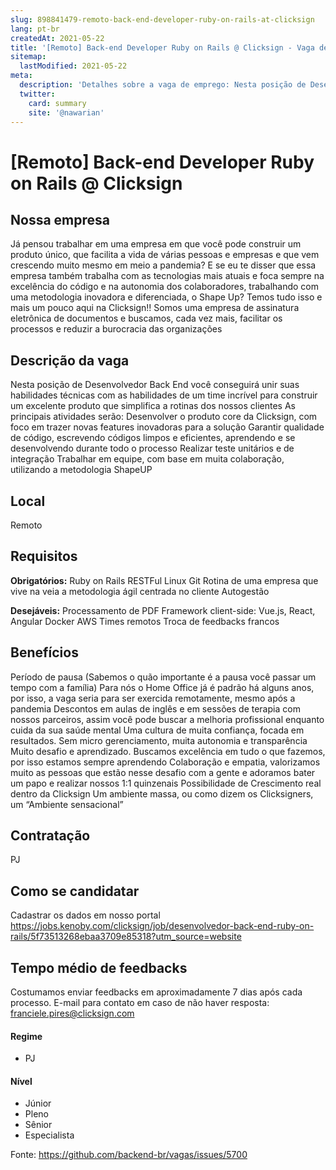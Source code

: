 ```yaml
---
slug: 898841479-remoto-back-end-developer-ruby-on-rails-at-clicksign
lang: pt-br
createdAt: 2021-05-22
title: '[Remoto] Back-end Developer Ruby on Rails @ Clicksign - Vaga de Emprego'
sitemap:
  lastModified: 2021-05-22
meta:
  description: 'Detalhes sobre a vaga de emprego: Nesta posição de Desenvolvedor Back End você conseguirá unir suas habilidades técnicas com as habilidades de um time incrível para construir um excelente produto que simplifica a rotinas dos nossos clientes As principais atividades serão: Desenvolver o produto core da Clicksign, com foco em trazer novas features inovadoras para a solução Garantir qualidade de código, escrevendo códigos limpos e eficientes, aprendendo e se desenvolvendo durante todo o processo Realizar teste unitários e de integração Trabalhar em equipe, com base em muita colaboração, utilizando a metodologia ShapeUP'
  twitter:
    card: summary
    site: '@nawarian'
---
```


# [Remoto] Back-end Developer Ruby on Rails @ Clicksign

## Nossa empresa
Já pensou trabalhar em uma empresa em que você pode construir um produto único, que facilita a vida de várias pessoas e empresas e que vem crescendo muito mesmo em meio a pandemia? 
E se eu te disser que essa empresa também trabalha com as tecnologias mais atuais e foca sempre na excelência do código e na autonomia dos colaboradores, trabalhando com uma metodologia inovadora e diferenciada, o Shape Up? 
Temos tudo isso e mais um pouco aqui na Clicksign!! Somos uma empresa de assinatura eletrônica de documentos e buscamos, cada vez mais, facilitar os processos e reduzir a burocracia das organizações

## Descrição da vaga
Nesta posição de Desenvolvedor Back End você conseguirá unir suas habilidades técnicas com as habilidades de um time incrível para construir um excelente produto que simplifica a rotinas dos nossos clientes 
As principais atividades serão: 
Desenvolver o produto core da Clicksign, com foco em trazer novas features inovadoras para a solução
Garantir qualidade de código, escrevendo códigos limpos e eficientes, aprendendo e se desenvolvendo durante todo o processo
Realizar teste unitários e de integração
Trabalhar em equipe, com base em muita colaboração, utilizando a metodologia ShapeUP

## Local
Remoto

## Requisitos

**Obrigatórios:**
Ruby on Rails
RESTFul
Linux
Git
Rotina de uma empresa que vive na veia a metodologia ágil centrada no cliente
Autogestão

**Desejáveis:**
Processamento de PDF
Framework client-side: Vue.js, React, Angular
Docker
AWS
Times remotos
Troca de feedbacks francos

## Benefícios
Período de pausa (Sabemos o quão importante é a pausa você passar um tempo com a família) 
Para nós o Home Office já é padrão há alguns anos, por isso, a vaga seria para ser exercida remotamente, mesmo após a pandemia 
Descontos em aulas de inglês e em sessões de terapia com nossos parceiros, assim você pode buscar a melhoria profissional enquanto cuida da sua saúde mental
Uma cultura de muita confiança, focada em resultados. Sem micro gerenciamento, muita autonomia e transparência
Muito desafio e aprendizado. Buscamos excelência em tudo o que fazemos, por isso estamos sempre aprendendo
Colaboração e empatia, valorizamos muito as pessoas que estão nesse desafio com a gente e adoramos bater um papo e realizar nossos 1:1 quinzenais
Possibilidade de Crescimento real dentro da Clicksign
Um ambiente massa, ou como dizem os Clicksigners, um “Ambiente sensacional” 

## Contratação
PJ

## Como se candidatar
Cadastrar os dados em nosso portal https://jobs.kenoby.com/clicksign/job/desenvolvedor-back-end-ruby-on-rails/5f73513268ebaa3709e85318?utm_source=website

## Tempo médio de feedbacks
Costumamos enviar feedbacks em aproximadamente 7 dias após cada processo.
E-mail para contato em caso de não haver resposta: franciele.pires@clicksign.com

#### Regime
- PJ

#### Nível
- Júnior
- Pleno
- Sênior
- Especialista




Fonte: https://github.com/backend-br/vagas/issues/5700
